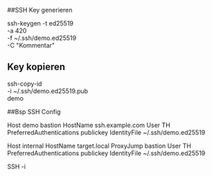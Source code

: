##SSH Key generieren

ssh-keygen -t ed25519 \
  -a 420 \
  -f ~/.ssh/demo.ed25519 \
  -C "Kommentar"

## Key kopieren 
ssh-copy-id \
  -i ~/.ssh/demo.ed25519.pub \
  demo

##Bsp SSH Config

Host demo bastion
  HostName ssh.example.com 
  User TH 
  PreferredAuthentications publickey
  IdentityFile ~/.ssh/demo.ed25519
  
Host internal 
  HostName target.local 
  ProxyJump bastion 
  User TH 
  PreferredAuthentications publickey 
  IdentityFile ~/.ssh/demo.ed25519
  
SSH -i <key> <host>
